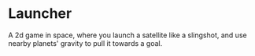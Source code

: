 Launcher
========

A 2d game in space, where you launch a satellite like a slingshot, and use nearby planets' gravity to pull it towards a goal.
